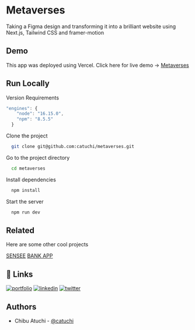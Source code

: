 # Metaverses

Taking a Figma design and transforming it into a brilliant website using Next.js, Tailwind CSS and framer-motion

## Demo

This app was deployed using Vercel. Click here for live demo -> [Metaverses](https://bank-app-nine.vercel.app/)

## Run Locally

Version Requirements

```js
"engines": {
    "node": "16.15.0",
    "npm": "8.5.5"
  }
```

Clone the project

```bash
  git clone git@github.com:catuchi/metaverses.git
```

Go to the project directory

```bash
  cd metaverses
```

Install dependencies

```bash
  npm install
```

Start the server

```bash
  npm run dev
```

## Related

Here are some other cool projects

[SENSEE](https://github.com/catuchi/SENSEE)
[BANK APP](https://github.com/catuchi/bank-app)

## 🔗 Links

[![portfolio](https://img.shields.io/badge/my_portfolio-000?style=for-the-badge&logo=ko-fi&logoColor=white)](https://chibu-atuchi.netlify.app/)
[![linkedin](https://img.shields.io/badge/linkedin-0A66C2?style=for-the-badge&logo=linkedin&logoColor=white)](https://www.linkedin.com/in/chibu-atuchi/)
[![twitter](https://img.shields.io/badge/gmail-1DA1F2?style=for-the-badge&logo=gmail&logoColor=red)](mailto:atuchibueze@gmail.com)

## Authors

- Chibu Atuchi - [@catuchi](https://www.github.com/catuchi)
